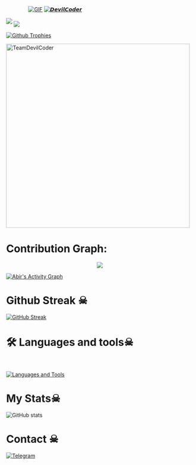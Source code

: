  ㅤ ㅤ ㅤㅤ[![GIF](https://github.com/TeamDevilCoder/DevilCoder/blob/main/DevilCoder.gif)](https://github.com/TeamDevilCoder)
   [![𝘿𝙚𝙫𝙞𝙡𝘾𝙤𝙙𝙚𝙧](https://github-stats-alpha.vercel.app/api?username=TeamDevilCoder "DevilCoder")](https://github-stats-alpha.vercel.app/api?username=TeamDevilCoder "DevilCoder")
                                                          
  
<img src="https://readme-typing-svg.herokuapp.com?color=00FF00&width=420&lines=🌿𝙏𝙚𝙖𝙢 𝘿𝙚𝙫𝙞𝙡 𝘾𝙤𝙙𝙚𝙧🌱">


<!--
**TeamDevilCoder/DevilCoder** is a ✨ _special_ ✨ repository because its `README.md` (this file) appears on your GitHub profile.



<p align="center">
    <b>ᴠɪsɪᴛᴏʀs</b><br>
 -->    <img align="middle" src="https://profile-counter.glitch.me/TeamDevilCoder/count.svg" />
</p>
<!---
TeamDevilCoder/DevilCoder is a ✨ special ✨ repository because its `README.md` (this file) appears on your GitHub profile.
You can click the Preview link to take a look at your changes.
--->


  [![Github Trophies](https://github-profile-trophy.vercel.app/?username=TeamDevilCoder&theme=transparent&no-bg=true&margin-w=15&margin-h=10&row=1&column=6&count_private=true)](https://DevilCoder.me)
  

<p><img width="494" align="center" src="https://github-readme-stats.vercel.app/api/top-langs?username=TeamDevilCoder&show_icons=true&locale=en&layout=compact" alt="TeamDevilCoder" /></p>

# Contribution Graph:


<p align="center">
  <a href="https://github.com/TeamDevilCoder">
    <img src="https://github-readme-streak-stats.herokuapp.com/?user=TeamDevilCoder#version3"/>
  </a>
</p>
<a href="https://github.com/TeamDevilCoder"><img alt="Abir's Activity Graph" src="https://ghactivity.mrayush.me/graph?username=TeamDevilCoder&bg_color=1F222E&color=F8D866&line=F85D7F&point=FFFFFF&hide_border=true" /></a>



# Github Streak ☠︎︎

  [![GitHub Streak](https://streak-stats.demolab.com?user=TeamDevilCoder&theme=radical&border_radius=5&date_format=j%20M%5B%20Y%5D&fire=FF8100)](https://TeamDevilCoder.me)

# 🛠️ Languages and tools☠︎︎
</br>

[![Languages and Tools](https://skillicons.dev/icons?i=androidstudio,bash,vscode,docker,git,github,linux,heroku,arduino,redis,mongodb,java,html,py,c,ts,js,deno,flutter,fastapi&perline=10)](https://TeamDevilCoder.me)



# My Stats☠︎︎
![ GitHub stats](https://github-readme-stats.vercel.app/api?username=TeamDevilCoder&show_icons=true&theme=radical)

# Contact ☠︎︎
<a href="https://t.me/dcbotz"><img title="Telegram" src="https://img.shields.io/badge/Telegram-%23000000.svg?&style=for-the-badge&logo=telegram&logoColor=61DAFB"></a>

